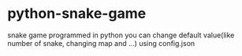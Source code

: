 # python-snake-game
snake game programmed in python
you can change default value(like number of snake, changing map and ...) using config.json
